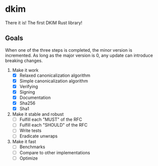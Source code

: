 # dkim

There it is! The first DKIM Rust library!

## Goals

When one of the three steps is completed, the minor version is incremented.
As long as the major version is 0, any update can introduce breaking changes.

1. Make it work
    - [x] Relaxed canonicalization algorithm
    - [x] Simple canonicalization algorithm
    - [x] Verifying
    - [x] Signing
    - [x] Documentation
    - [x] Sha256
    - [x] Sha1
2. Make it stable and robust
    - [ ] Fulfill each "MUST" of the RFC
    - [ ] Fulfill each "SHOULD" of the RFC
    - [ ] Write tests
    - [ ] Eradicate unwraps
3. Make it fast
    - [ ] Benchmarks
    - [ ] Compare to other implementations
    - [ ] Optimize
